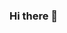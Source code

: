 ### Hi there 👋

<!--
**AirtonFranco/AirtonFranco** is a ✨ _special_ ✨ repository because its `README.md` (this file) appears on your GitHub profile.
https://img.shields.io/badge/<LABEL>-<MESSAGE>-<COLOR>
Here are some ideas to get you started:

- 🔭 I’m currently working on ...
- 🌱 I’m currently learning ...
- 👯 I’m looking to collaborate on ...
- 🤔 I’m looking for help with ...
- 💬 Ask me about ...
- 📫 How to reach me: ...
- 😄 Pronouns: ...
- ⚡ Fun fact: ...
-->
